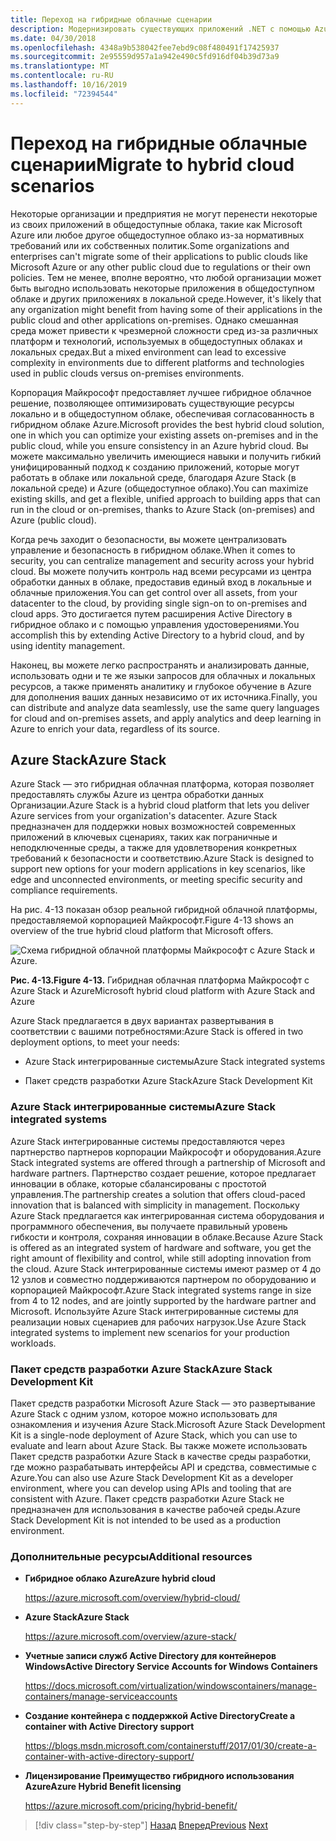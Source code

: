 ```yaml
---
title: Переход на гибридные облачные сценарии
description: Модернизировать существующих приложений .NET с помощью Azure Cloud and Windows Containers | Миграция в гибридные облачные сценарии
ms.date: 04/30/2018
ms.openlocfilehash: 4348a9b538042fee7ebd9c08f480491f17425937
ms.sourcegitcommit: 2e95559d957a1a942e490c5fd916df04b39d73a9
ms.translationtype: MT
ms.contentlocale: ru-RU
ms.lasthandoff: 10/16/2019
ms.locfileid: "72394544"
---
```

# <a name="migrate-to-hybrid-cloud-scenarios"></a><span data-ttu-id="408a4-103">Переход на гибридные облачные сценарии</span><span class="sxs-lookup"><span data-stu-id="408a4-103">Migrate to hybrid cloud scenarios</span></span>

<span data-ttu-id="408a4-104">Некоторые организации и предприятия не могут перенести некоторые из своих приложений в общедоступные облака, такие как Microsoft Azure или любое другое общедоступное облако из-за нормативных требований или их собственных политик.</span><span class="sxs-lookup"><span data-stu-id="408a4-104">Some organizations and enterprises can't migrate some of their applications to public clouds like Microsoft Azure or any other public cloud due to regulations or their own policies.</span></span> <span data-ttu-id="408a4-105">Тем не менее, вполне вероятно, что любой организации может быть выгодно использовать некоторые приложения в общедоступном облаке и других приложениях в локальной среде.</span><span class="sxs-lookup"><span data-stu-id="408a4-105">However, it's likely that any organization might benefit from having some of their applications in the public cloud and other applications on-premises.</span></span> <span data-ttu-id="408a4-106">Однако смешанная среда может привести к чрезмерной сложности сред из-за различных платформ и технологий, используемых в общедоступных облаках и локальных средах.</span><span class="sxs-lookup"><span data-stu-id="408a4-106">But a mixed environment can lead to excessive complexity in environments due to different platforms and technologies used in public clouds versus on-premises environments.</span></span>

<span data-ttu-id="408a4-107">Корпорация Майкрософт предоставляет лучшее гибридное облачное решение, позволяющее оптимизировать существующие ресурсы локально и в общедоступном облаке, обеспечивая согласованность в гибридном облаке Azure.</span><span class="sxs-lookup"><span data-stu-id="408a4-107">Microsoft provides the best hybrid cloud solution, one in which you can optimize your existing assets on-premises and in the public cloud, while you ensure consistency in an Azure hybrid cloud.</span></span> <span data-ttu-id="408a4-108">Вы можете максимально увеличить имеющиеся навыки и получить гибкий унифицированный подход к созданию приложений, которые могут работать в облаке или локальной среде, благодаря Azure Stack (в локальной среде) и Azure (общедоступное облако).</span><span class="sxs-lookup"><span data-stu-id="408a4-108">You can maximize existing skills, and get a flexible, unified approach to building apps that can run in the cloud or on-premises, thanks to Azure Stack (on-premises) and Azure (public cloud).</span></span>

<span data-ttu-id="408a4-109">Когда речь заходит о безопасности, вы можете централизовать управление и безопасность в гибридном облаке.</span><span class="sxs-lookup"><span data-stu-id="408a4-109">When it comes to security, you can centralize management and security across your hybrid cloud.</span></span> <span data-ttu-id="408a4-110">Вы можете получить контроль над всеми ресурсами из центра обработки данных в облаке, предоставив единый вход в локальные и облачные приложения.</span><span class="sxs-lookup"><span data-stu-id="408a4-110">You can get control over all assets, from your datacenter to the cloud, by providing single sign-on to on-premises and cloud apps.</span></span> <span data-ttu-id="408a4-111">Это достигается путем расширения Active Directory в гибридное облако и с помощью управления удостоверениями.</span><span class="sxs-lookup"><span data-stu-id="408a4-111">You accomplish this by extending Active Directory to a hybrid cloud, and by using identity management.</span></span>

<span data-ttu-id="408a4-112">Наконец, вы можете легко распространять и анализировать данные, использовать одни и те же языки запросов для облачных и локальных ресурсов, а также применять аналитику и глубокое обучение в Azure для дополнения ваших данных независимо от их источника.</span><span class="sxs-lookup"><span data-stu-id="408a4-112">Finally, you can distribute and analyze data seamlessly, use the same query languages for cloud and on-premises assets, and apply analytics and deep learning in Azure to enrich your data, regardless of its source.</span></span>

## <a name="azure-stack"></a><span data-ttu-id="408a4-113">Azure Stack</span><span class="sxs-lookup"><span data-stu-id="408a4-113">Azure Stack</span></span>

<span data-ttu-id="408a4-114">Azure Stack — это гибридная облачная платформа, которая позволяет предоставлять службы Azure из центра обработки данных Организации.</span><span class="sxs-lookup"><span data-stu-id="408a4-114">Azure Stack is a hybrid cloud platform that lets you deliver Azure services from your organization's datacenter.</span></span> <span data-ttu-id="408a4-115">Azure Stack предназначен для поддержки новых возможностей современных приложений в ключевых сценариях, таких как пограничные и неподключенные среды, а также для удовлетворения конкретных требований к безопасности и соответствию.</span><span class="sxs-lookup"><span data-stu-id="408a4-115">Azure Stack is designed to support new options for your modern applications in key scenarios, like edge and unconnected environments, or meeting specific security and compliance requirements.</span></span>

<span data-ttu-id="408a4-116">На рис. 4-13 показан обзор реальной гибридной облачной платформы, предоставляемой корпорацией Майкрософт.</span><span class="sxs-lookup"><span data-stu-id="408a4-116">Figure 4-13 shows an overview of the true hybrid cloud platform that Microsoft offers.</span></span>

![Схема гибридной облачной платформы Майкрософт с Azure Stack и Azure.](./media/migrate-to-hybrid-cloud-scenarios/microsoft-hybrid-cloud-platform.png)

<span data-ttu-id="408a4-118">**Рис. 4-13.**</span><span class="sxs-lookup"><span data-stu-id="408a4-118">**Figure 4-13.**</span></span> <span data-ttu-id="408a4-119">Гибридная облачная платформа Майкрософт с Azure Stack и Azure</span><span class="sxs-lookup"><span data-stu-id="408a4-119">Microsoft hybrid cloud platform with Azure Stack and Azure</span></span>

<span data-ttu-id="408a4-120">Azure Stack предлагается в двух вариантах развертывания в соответствии с вашими потребностями:</span><span class="sxs-lookup"><span data-stu-id="408a4-120">Azure Stack is offered in two deployment options, to meet your needs:</span></span>

- <span data-ttu-id="408a4-121">Azure Stack интегрированные системы</span><span class="sxs-lookup"><span data-stu-id="408a4-121">Azure Stack integrated systems</span></span>

- <span data-ttu-id="408a4-122">Пакет средств разработки Azure Stack</span><span class="sxs-lookup"><span data-stu-id="408a4-122">Azure Stack Development Kit</span></span>

### <a name="azure-stack-integrated-systems"></a><span data-ttu-id="408a4-123">Azure Stack интегрированные системы</span><span class="sxs-lookup"><span data-stu-id="408a4-123">Azure Stack integrated systems</span></span>

<span data-ttu-id="408a4-124">Azure Stack интегрированные системы предоставляются через партнерство партнеров корпорации Майкрософт и оборудования.</span><span class="sxs-lookup"><span data-stu-id="408a4-124">Azure Stack integrated systems are offered through a partnership of Microsoft and hardware partners.</span></span> <span data-ttu-id="408a4-125">Партнерство создает решение, которое предлагает инновации в облаке, которые сбалансированы с простотой управления.</span><span class="sxs-lookup"><span data-stu-id="408a4-125">The partnership creates a solution that offers cloud-paced innovation that is balanced with simplicity in management.</span></span> <span data-ttu-id="408a4-126">Поскольку Azure Stack предлагается как интегрированная система оборудования и программного обеспечения, вы получаете правильный уровень гибкости и контроля, сохраняя инновации в облаке.</span><span class="sxs-lookup"><span data-stu-id="408a4-126">Because Azure Stack is offered as an integrated system of hardware and software, you get the right amount of flexibility and control, while still adopting innovation from the cloud.</span></span> <span data-ttu-id="408a4-127">Azure Stack интегрированные системы имеют размер от 4 до 12 узлов и совместно поддерживаются партнером по оборудованию и корпорацией Майкрософт.</span><span class="sxs-lookup"><span data-stu-id="408a4-127">Azure Stack integrated systems range in size from 4 to 12 nodes, and are jointly supported by the hardware partner and Microsoft.</span></span> <span data-ttu-id="408a4-128">Используйте Azure Stack интегрированные системы для реализации новых сценариев для рабочих нагрузок.</span><span class="sxs-lookup"><span data-stu-id="408a4-128">Use Azure Stack integrated systems to implement new scenarios for your production workloads.</span></span>

### <a name="azure-stack-development-kit"></a><span data-ttu-id="408a4-129">Пакет средств разработки Azure Stack</span><span class="sxs-lookup"><span data-stu-id="408a4-129">Azure Stack Development Kit</span></span>

<span data-ttu-id="408a4-130">Пакет средств разработки Microsoft Azure Stack — это развертывание Azure Stack с одним узлом, которое можно использовать для ознакомления и изучения Azure Stack.</span><span class="sxs-lookup"><span data-stu-id="408a4-130">Microsoft Azure Stack Development Kit is a single-node deployment of Azure Stack, which you can use to evaluate and learn about Azure Stack.</span></span> <span data-ttu-id="408a4-131">Вы также можете использовать Пакет средств разработки Azure Stack в качестве среды разработки, где можно разрабатывать интерфейсы API и средства, совместимые с Azure.</span><span class="sxs-lookup"><span data-stu-id="408a4-131">You can also use Azure Stack Development Kit as a developer environment, where you can develop using APIs and tooling that are consistent with Azure.</span></span> <span data-ttu-id="408a4-132">Пакет средств разработки Azure Stack не предназначен для использования в качестве рабочей среды.</span><span class="sxs-lookup"><span data-stu-id="408a4-132">Azure Stack Development Kit is not intended to be used as a production environment.</span></span>

### <a name="additional-resources"></a><span data-ttu-id="408a4-133">Дополнительные ресурсы</span><span class="sxs-lookup"><span data-stu-id="408a4-133">Additional resources</span></span>

- <span data-ttu-id="408a4-134">**Гибридное облако Azure**</span><span class="sxs-lookup"><span data-stu-id="408a4-134">**Azure hybrid cloud**</span></span>

    <https://azure.microsoft.com/overview/hybrid-cloud/>

- <span data-ttu-id="408a4-135">**Azure Stack**</span><span class="sxs-lookup"><span data-stu-id="408a4-135">**Azure Stack**</span></span>

    <https://azure.microsoft.com/overview/azure-stack/>

- <span data-ttu-id="408a4-136">**Учетные записи служб Active Directory для контейнеров Windows**</span><span class="sxs-lookup"><span data-stu-id="408a4-136">**Active Directory Service Accounts for Windows Containers**</span></span>

    <https://docs.microsoft.com/virtualization/windowscontainers/manage-containers/manage-serviceaccounts>

- <span data-ttu-id="408a4-137">**Создание контейнера с поддержкой Active Directory**</span><span class="sxs-lookup"><span data-stu-id="408a4-137">**Create a container with Active Directory support**</span></span>

    <https://blogs.msdn.microsoft.com/containerstuff/2017/01/30/create-a-container-with-active-directory-support/>

- <span data-ttu-id="408a4-138">**Лицензирование Преимущество гибридного использования Azure**</span><span class="sxs-lookup"><span data-stu-id="408a4-138">**Azure Hybrid Benefit licensing**</span></span>

    <https://azure.microsoft.com/pricing/hybrid-benefit/>

>[!div class="step-by-step"]
><span data-ttu-id="408a4-139">[Назад](life-cycle-ci-cd-pipelines-devops-tools.md)
>[Вперед](../walkthroughs-technical-get-started-overview.md)</span><span class="sxs-lookup"><span data-stu-id="408a4-139">[Previous](life-cycle-ci-cd-pipelines-devops-tools.md)
[Next](../walkthroughs-technical-get-started-overview.md)</span></span>
